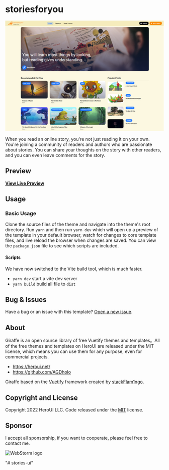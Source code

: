 # storiesforyou

![images](images/preview-2.png)

When you read an online story, you're not just reading it on your own. You're joining a community of readers and authors who are passionate about stories. You can share your thoughts on the story with other readers, and you can even leave comments for the story.

## Preview

**[View Live Preview](https://storiesforyou.net/)**

## Usage

### Basic Usage

Clone the source files of the theme and navigate into the theme's root directory. Run `yarn` and then run `yarn dev`
which will open up a preview of the template in your default browser, watch for changes to core template files, and live
reload the browser when changes are saved. You can view the `package.json` file to see which scripts are included.

#### Scripts
We have now switched to the Vite build tool, which is much faster.

- `yarn dev` start a vite dev server
- `yarn build` build all file to `dist`

## Bug & Issues

Have a bug or an issue with this template? [Open a new issue](https://github.com/AGDholo/giraffe/issues).

## About

Giraffe is an open source library of free Vuetify themes and templates。All of the free themes and templates on HeroUI
are released under the MIT license, which means you can use them for any purpose, even for commercial projects.

- <https://heroui.net/>
- <https://github.com/AGDholo>

Giraffe based on the [Vuetify](https://vuetifyjs.com/) framework created
by [stackFlam1ngo](https://twitter.com/stackFlam1ngo).

## Copyright and License

Copyright 2022 HeroUI LLC. Code released under the [MIT](https://github.com/AGDholo/giraffe/blob/master/LICENSE)
license.

## Sponsor

I accept all sponsorship, if you want to cooperate, please feel free to contact me.

![WebStorm logo](https://resources.jetbrains.com/storage/products/company/brand/logos/WebStorm.png)


"# stories-ui" 
